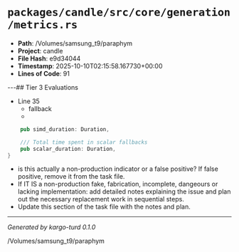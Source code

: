 # `packages/candle/src/core/generation/metrics.rs`

- **Path**: /Volumes/samsung_t9/paraphym
- **Project**: candle
- **File Hash**: e9d34044  
- **Timestamp**: 2025-10-10T02:15:58.167730+00:00  
- **Lines of Code**: 91

---## Tier 3 Evaluations


- Line 35
  - fallback
  - 

```rust
    pub simd_duration: Duration,

    /// Total time spent in scalar fallbacks
    pub scalar_duration: Duration,
}
```

- is this actually a non-production indicator or a false positive? If false positive, remove it from the task file.
- If IT IS a non-production fake, fabrication, incomplete, dangeours or lacking implementation: add detailed notes explaining the issue and plan out the necessary replacement work in sequential steps. 
- Update this section of the task file with the notes and plan.

---

*Generated by kargo-turd 0.1.0*

/Volumes/samsung_t9/paraphym